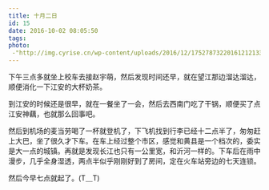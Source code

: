 ```yaml
---
title: 十月二日
id: 15
date: 2016-10-02 08:05:50
tags:
photo:
 -"http://img.cyrise.cn/wp-content/uploads/2016/12/17527873220161212133002010_640.jpg"
---
```



下午三点多就坐上校车去接赵宇萌，然后发现时间还早，就在望江那边溜达溜达，顺便消化一下江安的大杯奶茶。

到江安的时候还是很早，就在一餐坐了一会，然后去西南门吃了干锅，顺便买了点江安神藕，也就那么回事吧。

然后到机场的麦当劳喝了一杯就登机了，下飞机找到行李已经十二点半了，匆匆赶上大巴，坐了很久才下车。在车上经过整个市区，感觉和黄县是一个档次的，委实是大一点的城镇。再就是发现长江也只有一公里宽，和沂河一样的。下车后在雨中漫步，几乎全身湿透，两点半似乎刚刚好到了房间，定在火车站旁边的七天连锁。

然后今早七点就起了。(T＿T)

